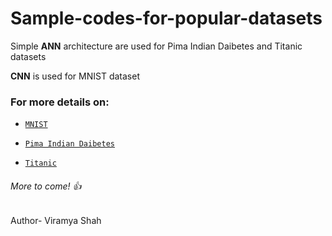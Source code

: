 # Sample-codes-for-popular-datasets

Simple **ANN** architecture are used for Pima Indian Daibetes and Titanic datasets

**CNN** is used for MNIST dataset



### For more details on:

- [`MNIST`](http://yann.lecun.com/exdb/mnist/)

- [`Pima Indian Daibetes`](https://www.kaggle.com/uciml/pima-indians-diabetes-database)

- [`Titanic`](https://www.kaggle.com/c/titanic)


###### More to come! :+1:

Author- Viramya Shah
